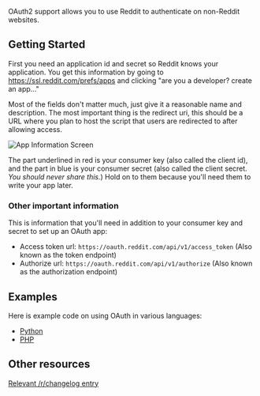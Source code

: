 OAuth2 support allows you to use Reddit to authenticate on non-Reddit websites.

## Getting Started

First you need an application id and secret so Reddit knows your application. You get this information by going to https://ssl.reddit.com/prefs/apps and clicking "are you a developer? create an app..."

Most of the fields don't matter much, just give it a reasonable name and description. The most important thing is the redirect uri, this should be a URL where you plan to host the script that users are redirected to after allowing access.

![App Information Screen](http://i.imgur.com/rAmUe.png)

The part underlined in red is your consumer key (also called the client id), and the part in blue is your consumer secret (also called the client secret. *You should never share this.*) Hold on to them because you'll need them to write your app later.

### Other important information

This is information that you'll need in addition to your consumer key and secret to set up an OAuth app:

* Access token url: `https://oauth.reddit.com/api/v1/access_token` (Also known as the token endpoint)
* Authorize url: `https://oauth.reddit.com/api/v1/authorize` (Also known as the authorization endpoint)

## Examples

Here is example code on using OAuth in various languages:

* [Python](OAuth2-Python-Example)
* [PHP](OAuth2-PHP-Example)

## Other resources

[Relevant /r/changelog entry](http://www.reddit.com/r/changelog/comments/ynxg8/reddit_change_oauth_2_bearer_token_support_for_all/)